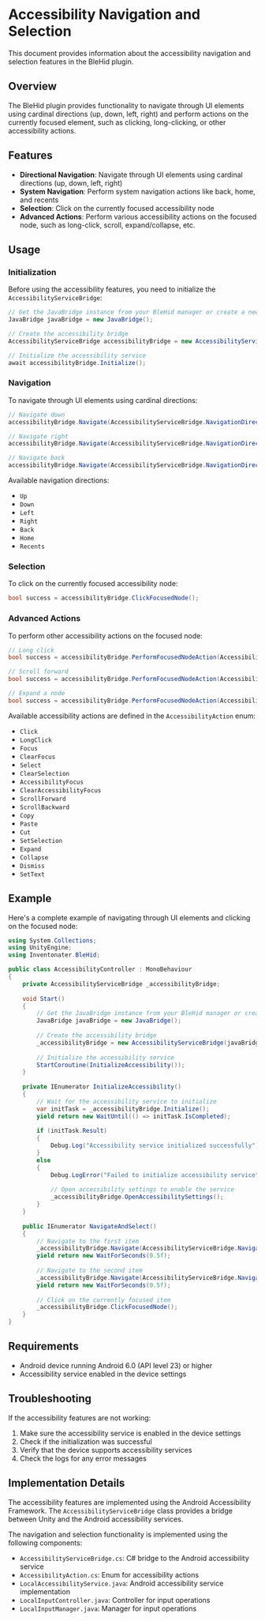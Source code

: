 # Accessibility Navigation and Selection

This document provides information about the accessibility navigation and selection features in the BleHid plugin.

## Overview

The BleHid plugin provides functionality to navigate through UI elements using cardinal directions (up, down, left, right) and perform actions on the currently focused element, such as clicking, long-clicking, or other accessibility actions.

## Features

- **Directional Navigation**: Navigate through UI elements using cardinal directions (up, down, left, right)
- **System Navigation**: Perform system navigation actions like back, home, and recents
- **Selection**: Click on the currently focused accessibility node
- **Advanced Actions**: Perform various accessibility actions on the focused node, such as long-click, scroll, expand/collapse, etc.

## Usage

### Initialization

Before using the accessibility features, you need to initialize the `AccessibilityServiceBridge`:

```csharp
// Get the JavaBridge instance from your BleHid manager or create a new one
JavaBridge javaBridge = new JavaBridge();

// Create the accessibility bridge
AccessibilityServiceBridge accessibilityBridge = new AccessibilityServiceBridge(javaBridge);

// Initialize the accessibility service
await accessibilityBridge.Initialize();
```

### Navigation

To navigate through UI elements using cardinal directions:

```csharp
// Navigate down
accessibilityBridge.Navigate(AccessibilityServiceBridge.NavigationDirection.Down);

// Navigate right
accessibilityBridge.Navigate(AccessibilityServiceBridge.NavigationDirection.Right);

// Navigate back
accessibilityBridge.Navigate(AccessibilityServiceBridge.NavigationDirection.Back);
```

Available navigation directions:
- `Up`
- `Down`
- `Left`
- `Right`
- `Back`
- `Home`
- `Recents`

### Selection

To click on the currently focused accessibility node:

```csharp
bool success = accessibilityBridge.ClickFocusedNode();
```

### Advanced Actions

To perform other accessibility actions on the focused node:

```csharp
// Long click
bool success = accessibilityBridge.PerformFocusedNodeAction(AccessibilityAction.LongClick);

// Scroll forward
bool success = accessibilityBridge.PerformFocusedNodeAction(AccessibilityAction.ScrollForward);

// Expand a node
bool success = accessibilityBridge.PerformFocusedNodeAction(AccessibilityAction.Expand);
```

Available accessibility actions are defined in the `AccessibilityAction` enum:
- `Click`
- `LongClick`
- `Focus`
- `ClearFocus`
- `Select`
- `ClearSelection`
- `AccessibilityFocus`
- `ClearAccessibilityFocus`
- `ScrollForward`
- `ScrollBackward`
- `Copy`
- `Paste`
- `Cut`
- `SetSelection`
- `Expand`
- `Collapse`
- `Dismiss`
- `SetText`

## Example

Here's a complete example of navigating through UI elements and clicking on the focused node:

```csharp
using System.Collections;
using UnityEngine;
using Inventonater.BleHid;

public class AccessibilityController : MonoBehaviour
{
    private AccessibilityServiceBridge _accessibilityBridge;
    
    void Start()
    {
        // Get the JavaBridge instance from your BleHid manager or create a new one
        JavaBridge javaBridge = new JavaBridge();
        
        // Create the accessibility bridge
        _accessibilityBridge = new AccessibilityServiceBridge(javaBridge);
        
        // Initialize the accessibility service
        StartCoroutine(InitializeAccessibility());
    }
    
    private IEnumerator InitializeAccessibility()
    {
        // Wait for the accessibility service to initialize
        var initTask = _accessibilityBridge.Initialize();
        yield return new WaitUntil(() => initTask.IsCompleted);
        
        if (initTask.Result)
        {
            Debug.Log("Accessibility service initialized successfully");
        }
        else
        {
            Debug.LogError("Failed to initialize accessibility service");
            
            // Open accessibility settings to enable the service
            _accessibilityBridge.OpenAccessibilitySettings();
        }
    }
    
    public IEnumerator NavigateAndSelect()
    {
        // Navigate to the first item
        _accessibilityBridge.Navigate(AccessibilityServiceBridge.NavigationDirection.Down);
        yield return new WaitForSeconds(0.5f);
        
        // Navigate to the second item
        _accessibilityBridge.Navigate(AccessibilityServiceBridge.NavigationDirection.Down);
        yield return new WaitForSeconds(0.5f);
        
        // Click on the currently focused item
        _accessibilityBridge.ClickFocusedNode();
    }
}
```

## Requirements

- Android device running Android 6.0 (API level 23) or higher
- Accessibility service enabled in the device settings

## Troubleshooting

If the accessibility features are not working:

1. Make sure the accessibility service is enabled in the device settings
2. Check if the initialization was successful
3. Verify that the device supports accessibility services
4. Check the logs for any error messages

## Implementation Details

The accessibility features are implemented using the Android Accessibility Framework. The `AccessibilityServiceBridge` class provides a bridge between Unity and the Android accessibility services.

The navigation and selection functionality is implemented using the following components:

- `AccessibilityServiceBridge.cs`: C# bridge to the Android accessibility service
- `AccessibilityAction.cs`: Enum for accessibility actions
- `LocalAccessibilityService.java`: Android accessibility service implementation
- `LocalInputController.java`: Controller for input operations
- `LocalInputManager.java`: Manager for input operations
